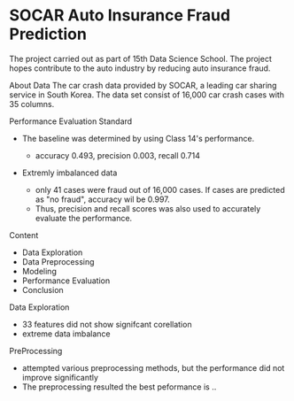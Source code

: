 # SOCAR Auto Insurance Fraud Prediction

The project carried out as part of 15th Data Science School.
The project hopes contribute to the auto industry by reducing auto insurance fraud.


About Data
The car crash data provided by SOCAR, a leading car sharing service in South Korea. 
The data set consist of 16,000 car crash cases with 35 columns.

Performance Evaluation Standard

- The baseline was determined by using Class 14's performance.
  - accuracy 0.493, precision 0.003, recall 0.714 
  
- Extremly imbalanced data
  - only 41 cases were fraud out of 16,000 cases. If cases are predicted as "no fraud", accuracy wil be 0.997.
  - Thus, precision and recall scores was also used to accurately evaluate the performance. 


Content

- Data Exploration
- Data Preprocessing
- Modeling
- Performance Evaluation
- Conclusion


Data Exploration
- 33 features did not show signifcant corellation
- extreme data imbalance

PreProcessing
- attempted various preprocessing methods, but the performance did not improve significantly
- The preprocessing resulted the best peformance is ..
